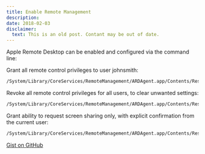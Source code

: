 ```yaml
---
title: Enable Remote Management
description:
date: 2018-02-03
disclaimer:
  text: This is an old post. Contant may be out of date.
---
```


Apple Remote Desktop can be enabled and configured via the command line:

Grant all remote control privileges to user johnsmith:

```bash
/System/Library/CoreServices/RemoteManagement/ARDAgent.app/Contents/Resources/kickstart -activate -configure -access -on -users johnsmith -privs -all -restart -agent -menu
```

Revoke all remote control privileges for all users, to clear unwanted settings:

```bash
/System/Library/CoreServices/RemoteManagement/ARDAgent.app/Contents/Resources/kickstart -configure -access -off
```

Grant ability to request screen sharing only, with explicit confirmation from the current user:

```bash
/System/Library/CoreServices/RemoteManagement/ARDAgent.app/Contents/Resources/kickstart -activate -configure -allowAccessFor -specifiedUsers -clientopts -setreqperm -reqperm yes -setvnclegacy -vnclegacy no -setmenuextra -menuextra no
```

[Gist on GitHub](https://gist.github.com/lucascantor/45440c528d31b52729be35f014d6e7c5)
